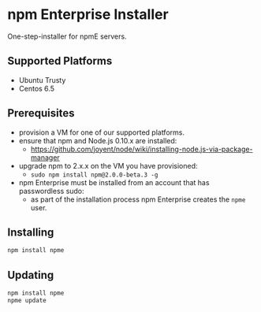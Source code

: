 # npm Enterprise Installer

One-step-installer for npmE servers.

## Supported Platforms

* Ubuntu Trusty
* Centos 6.5

## Prerequisites

* provision a VM for one of our supported platforms.
* ensure that npm and Node.js 0.10.x are installed:
  * https://github.com/joyent/node/wiki/installing-node.js-via-package-manager
* upgrade npm to 2.x.x on the VM you have provisioned:
  * `sudo npm install npm@2.0.0-beta.3 -g`
* npm Enterprise must be installed from an account that has passwordless sudo:
  * as part of the installation process npm Enterprise creates the `npme` user.

## Installing

```bash
npm install npme
```

## Updating

```bash
npm install npme
npme update
```
